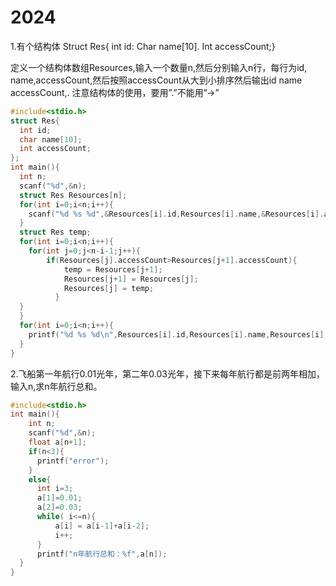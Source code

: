 # 2024
1.有个结构体
Struct Res{
int id:
Char name[10].
Int accessCount;}

定义一个结构体数组Resources,输入一个数量n,然后分别输入n行，每行为id,
name,accessCount,然后按照accessCount从大到小排序然后输出id name accessCount,.
注意结构体的使用，要用”.”不能用”->”

```C
#include<stdio.h>
struct Res{
  int id;
  char name[10];
  int accessCount;
};
int main(){
  int n;
  scanf("%d",&n);
  struct Res Resources[n];
  for(int i=0;i<n;i++){
    scanf("%d %s %d",&Resources[i].id,Resources[i].name,&Resources[i].accessCount);
  }
  struct Res temp;
  for(int i=0;i<n;i++){
    for(int j=0;j<n-i-1;j++){
        if(Resources[j].accessCount>Resources[j+1].accessCount){
            temp = Resources[j+1];
            Resources[j+1] = Resources[j];
            Resources[j] = temp;
          }
  }
  }
  for(int i=0;i<n;i++){
    printf("%d %s %d\n",Resources[i].id,Resources[i].name,Resources[i].accessCount);
  }
}
```
2.飞船第一年航行0.01光年，第二年0.03光年，接下来每年航行都是前两年相加，
输入n,求n年航行总和。
```C
#include<stdio.h>
int main(){
    int n;
    scanf("%d",&n);
    float a[n+1];
    if(n<3){
      printf("error");
    }
    else{
      int i=3;
      a[1]=0.01;
      a[2]=0.03;
      while( i<=n){
          a[i] = a[i-1]+a[i-2];
          i++;
      }
      printf("n年航行总和：%f",a[n]);
  }
}
```

      
